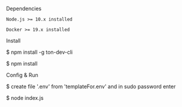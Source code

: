 
Dependencies

    Node.js >= 10.x installed

    Docker >= 19.x installed

Install

$ npm install -g ton-dev-cli

$ npm install

Config & Run

$ create file '.env' from 'templateFor.env' and in sudo password enter

$ node index.js 
